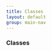 ```yaml
---
title: Classes
layout: default
group: main-nav
---
```


<section class="current-tab"> 
<div class="centering-wrapper">
<h3>Classes</h3>
<!-- <p>SFPC frequently asked questions.</p> -->
</div>  
</section>